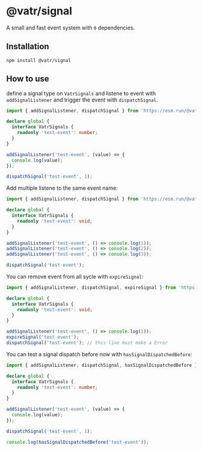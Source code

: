 # @vatr/signal

A small and fast event system with `0` dependencies.

## Installation

`npm install @vatr/signal`

## How to use

define a signal type on `VatrSignals` and listene to event with `addSignalListener` and trigger the event with `dispatchSignal`.

```TypeScript
import { addSignalListener, dispatchSignal } from 'https://esm.run/@vatr/signal';

declare global {
  interface VatrSignals {
    readonly 'test-event': number;
  }
}

addSignalListener('test-event', (value) => {
  console.log(value);
});

dispatchSignal('test-event', 1);
```

Add multiple listene to the same event name:

```TypeScript
import { addSignalListener, dispatchSignal } from 'https://esm.run/@vatr/signal';

declare global {
  interface VatrSignals {
    readonly 'test-event': void;
  }
}

addSignalListener('test-event', () => console.log(1));
addSignalListener('test-event', () => console.log(2));
addSignalListener('test-event', () => console.log(3));

dispatchSignal('test-event');
```

You can remove event from all sycle with `expireSignal`:

```TypeScript
import { addSignalListener, dispatchSignal, expireSignal } from 'https://esm.run/@vatr/signal';

declare global {
  interface VatrSignals {
    readonly 'test-event': void;
  }
}

addSignalListener('test-event', () => console.log(1));
expireSignal('test-event');
dispatchSignal('test-event'); // this line must make a Error
```

You can test a signal dispatch before now with `hasSignalDispatchedBefore`:

```TypeScript
import { addSignalListener, dispatchSignal, hasSignalDispatchedBefore } from 'https://esm.run/@vatr/signal';

declare global {
  interface VatrSignals {
    readonly 'test-event': number;
  }
}

addSignalListener('test-event', (value) => {
  console.log(value);
});

dispatchSignal('test-event', 1);

console.log(hasSignalDispatchedBefore('test-event'));
```
